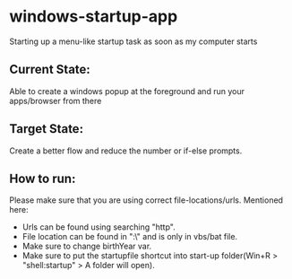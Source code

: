 # windows-startup-app
Starting up a menu-like startup task as soon as my computer starts

## Current State:
Able to create a windows popup at the foreground and run your apps/browser from there

## Target State:
Create a better flow and reduce the number or if-else prompts.

## How to run:
Please make sure that you are using correct file-locations/urls. Mentioned here:
- Urls can be found using searching "http".
- File location can be found in ":\\" and is only in vbs/bat file.
- Make sure to change birthYear var.
- Make sure to put the startupfile shortcut into start-up folder(Win+R > "shell:startup" > A folder will open).